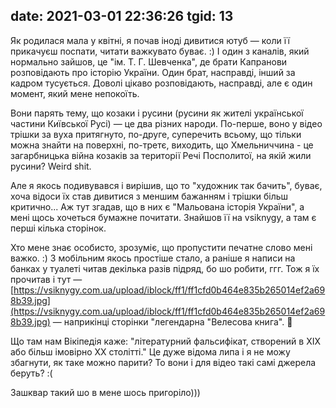 date: 2021-03-01 22:36:26
tgid: 13
----

Як родилася мала у квітні, я почав іноді дивитися ютуб — коли її прикачуєш поспати, читати важкувато буває. :) І один з каналів, який нормально зайшов, це "ім. Т. Г. Шевченка", де брати Капранови розповідають про історію України. Один брат, насправді, інший за кадром тусується. Доволі цікаво розповідають, насправді, але є один момент, який мене непокоїть. 

Вони парять тему, що козаки і русини (русини як жителі української частини Київської Русі) — це два різних народи. По-перше, воно у відео трішки за вуха притягнуто, по-друге, суперечить всьому, що тільки можна знайти на поверхні, по-третє, виходить, що Хмельниччина - це загарбницька війна козаків за території Речі Посполитої, на якій жили русини? Weird shit.

Але я якось подивувався і вирішив, що то "художник так бачить", буває, хоча відоси їх став дивитися з меншим бажанням і трішки більш критично... Аж тут згадав, що в них є "Мальована історія України", а мені щось хочеться бумажне почитати. Знайшов її на vsiknygy, а там є перші кілька сторінок.

Хто мене знає особисто, зрозуміє, що пропустити печатне слово мені важко. :) З мобільним якось простіше стало, а раніше я написи на банках у туалеті читав декілька разів підряд, бо шо робити, ггг. Тож я їх прочитав і тут — [https://vsiknygy.com.ua/upload/iblock/ff1/ff1cfd0b464e835b265014ef2a698b39.jpg](https://vsiknygy.com.ua/upload/iblock/ff1/ff1cfd0b464e835b265014ef2a698b39.jpg) — наприкінці сторінки "легендарна "Велесова книга". 🤦

Що там нам Вікіпедія каже: "літературний фальсифікат, створений в XIX або більш імовірно XX столітті." Це дуже відома липа і я не можу збагнути, як таке можно парити? То вони і для відео такі самі джерела беруть? :(

Зашквар такий шо в мене шось пригоріло)))